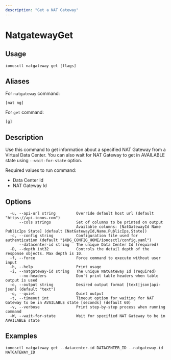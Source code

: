 ```yaml
---
description: "Get a NAT Gateway"
---
```


# NatgatewayGet

## Usage

```text
ionosctl natgateway get [flags]
```

## Aliases

For `natgateway` command:

```text
[nat ng]
```

For `get` command:

```text
[g]
```

## Description

Use this command to get information about a specified NAT Gateway from a Virtual Data Center. You can also wait for NAT Gateway to get in AVAILABLE state using `--wait-for-state` option.

Required values to run command:

* Data Center Id
* NAT Gateway Id

## Options

```text
  -u, --api-url string         Override default host url (default "https://api.ionos.com")
      --cols strings           Set of columns to be printed on output 
                               Available columns: [NatGatewayId Name PublicIps State] (default [NatGatewayId,Name,PublicIps,State])
  -c, --config string          Configuration file used for authentication (default "$XDG_CONFIG_HOME/ionosctl/config.yaml")
      --datacenter-id string   The unique Data Center Id (required)
  -D, --depth int32            Controls the detail depth of the response objects. Max depth is 10.
  -f, --force                  Force command to execute without user input
  -h, --help                   Print usage
  -i, --natgateway-id string   The unique NatGateway Id (required)
      --no-headers             Don't print table headers when table output is used
  -o, --output string          Desired output format [text|json|api-json] (default "text")
  -q, --quiet                  Quiet output
  -t, --timeout int            Timeout option for waiting for NAT Gateway to be in AVAILABLE state [seconds] (default 60)
  -v, --verbose                Print step-by-step process when running command
  -W, --wait-for-state         Wait for specified NAT Gateway to be in AVAILABLE state
```

## Examples

```text
ionosctl natgateway get --datacenter-id DATACENTER_ID --natgateway-id NATGATEWAY_ID
```

